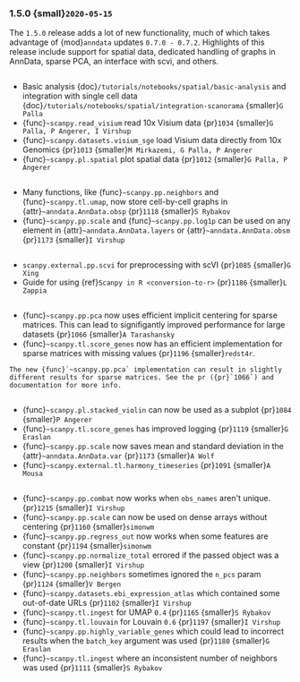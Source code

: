 ### 1.5.0 {small}`2020-05-15`

The `1.5.0` release adds a lot of new functionality, much of which takes advantage of {mod}`anndata` updates `0.7.0 - 0.7.2`. Highlights of this release include support for spatial data, dedicated handling of graphs in AnnData, sparse PCA, an interface with scvi, and others.

```{rubric} Spatial data support
```

- Basic analysis {doc}`/tutorials/notebooks/spatial/basic-analysis` and integration with single cell data {doc}`/tutorials/notebooks/spatial/integration-scanorama` {smaller}`G Palla`
- {func}`~scanpy.read_visium` read 10x Visium data {pr}`1034` {smaller}`G Palla, P Angerer, I Virshup`
- {func}`~scanpy.datasets.visium_sge` load Visium data directly from 10x Genomics {pr}`1013` {smaller}`M Mirkazemi, G Palla, P Angerer`
- {func}`~scanpy.pl.spatial` plot spatial data {pr}`1012` {smaller}`G Palla, P Angerer`

```{rubric} New functionality
```

- Many functions, like {func}`~scanpy.pp.neighbors` and {func}`~scanpy.tl.umap`, now store cell-by-cell graphs in {attr}`~anndata.AnnData.obsp` {pr}`1118` {smaller}`S Rybakov`
- {func}`~scanpy.pp.scale` and {func}`~scanpy.pp.log1p` can be used on any element in {attr}`~anndata.AnnData.layers` or {attr}`~anndata.AnnData.obsm` {pr}`1173` {smaller}`I Virshup`

```{rubric} External tools
```

- `scanpy.external.pp.scvi` for preprocessing with scVI {pr}`1085` {smaller}`G Xing`
- Guide for using {ref}`Scanpy in R <conversion-to-r>` {pr}`1186` {smaller}`L Zappia`

```{rubric} Performance
```

- {func}`~scanpy.pp.pca` now uses efficient implicit centering for sparse matrices. This can lead to signifigantly improved performance for large datasets {pr}`1066` {smaller}`A Tarashansky`
- {func}`~scanpy.tl.score_genes` now has an efficient implementation for sparse matrices with missing values {pr}`1196` {smaller}`redst4r`.

```{warning}
The new {func}`~scanpy.pp.pca` implementation can result in slightly different results for sparse matrices. See the pr ({pr}`1066`) and documentation for more info.
```

```{rubric} Code design
```

- {func}`~scanpy.pl.stacked_violin` can now be used as a subplot {pr}`1084` {smaller}`P Angerer`
- {func}`~scanpy.tl.score_genes` has improved logging {pr}`1119` {smaller}`G Eraslan`
- {func}`~scanpy.pp.scale` now saves mean and standard deviation in the {attr}`~anndata.AnnData.var` {pr}`1173` {smaller}`A Wolf`
- {func}`~scanpy.external.tl.harmony_timeseries` {pr}`1091` {smaller}`A Mousa`

```{rubric} Bug fixes
```

- {func}`~scanpy.pp.combat` now works when `obs_names` aren't unique. {pr}`1215` {smaller}`I Virshup`
- {func}`~scanpy.pp.scale` can now be used on dense arrays without centering {pr}`1160` {smaller}`simonwm`
- {func}`~scanpy.pp.regress_out` now works when some features are constant {pr}`1194` {smaller}`simonwm`
- {func}`~scanpy.pp.normalize_total` errored if the passed object was a view {pr}`1200` {smaller}`I Virshup`
- {func}`~scanpy.pp.neighbors` sometimes ignored the `n_pcs` param {pr}`1124` {smaller}`V Bergen`
- {func}`~scanpy.datasets.ebi_expression_atlas` which contained some out-of-date URLs {pr}`1102` {smaller}`I Virshup`
- {func}`~scanpy.tl.ingest` for UMAP `0.4` {pr}`1165` {smaller}`S Rybakov`
- {func}`~scanpy.tl.louvain` for Louvain `0.6` {pr}`1197` {smaller}`I Virshup`
- {func}`~scanpy.pp.highly_variable_genes` which could lead to incorrect results when the `batch_key` argument was used {pr}`1180` {smaller}`G Eraslan`
- {func}`~scanpy.tl.ingest` where an inconsistent number of neighbors was used {pr}`1111` {smaller}`S Rybakov`
